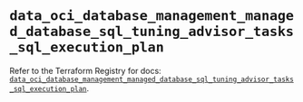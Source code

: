 # `data_oci_database_management_managed_database_sql_tuning_advisor_tasks_sql_execution_plan`

Refer to the Terraform Registry for docs: [`data_oci_database_management_managed_database_sql_tuning_advisor_tasks_sql_execution_plan`](https://registry.terraform.io/providers/hashicorp/oci/7.19.0/docs/data-sources/database_management_managed_database_sql_tuning_advisor_tasks_sql_execution_plan).
